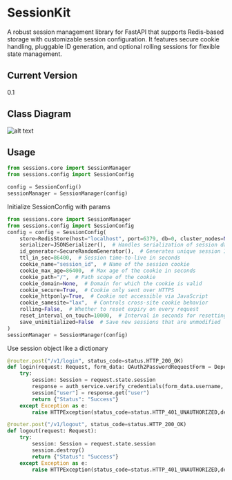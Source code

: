 # SessionKit
A robust session management library for FastAPI that supports Redis-based storage with customizable session configuration. It features secure cookie handling, pluggable ID generation, and optional rolling sessions for flexible state management.

## Current Version
0.1

## Class Diagram
![alt text](https://i.postimg.cc/wThNbVdV/Screenshot-2025-08-11-at-2-16-46-AM.png)

## Usage
```python
from sessions.core import SessionManager
from sessions.config import SessionConfig

config = SessionConfig()
sessionManager = SessionManager(config)
```

Initialize SessionConfig with params
```python
from sessions.core import SessionManager
from sessions.config import SessionConfig
config = config = SessionConfig(
    store=RedisStore(host="localhost", port=6379, db=0, cluster_nodes=None),  # Backend store for session data
    serializer=JSONSerializer(),  # Handles serialization of session data
    id_generator=SecureRandomGenerator(),  # Generates unique session IDs
    ttl_in_sec=86400,  # Session time-to-live in seconds
    cookie_name="session_id",  # Name of the session cookie
    cookie_max_age=86400,  # Max age of the cookie in seconds
    cookie_path="/",  # Path scope of the cookie
    cookie_domain=None,  # Domain for which the cookie is valid
    cookie_secure=True,  # Cookie only sent over HTTPS
    cookie_httponly=True,  # Cookie not accessible via JavaScript
    cookie_samesite="lax",  # Controls cross-site cookie behavior
    rolling=False,  # Whether to reset expiry on every request
    reset_interval_on_touch=10000,  # Interval in seconds for resetting TTL on touch (if rolling is True)
    save_uninitialized=False  # Save new sessions that are unmodified
)
sessionManager = SessionManager(config)
```

Use session object like a dictionary
```python
@router.post("/v1/login", status_code=status.HTTP_200_OK)
def login(request: Request, form_data: OAuth2PasswordRequestForm = Depends(),  auth_service: AuthService = Depends(get_auth_service)):
    try:
        session: Session = request.state.session
        response = auth_service.verify_credentials(form_data.username, form_data.password)
        session["user"] = response.get("user")
        return {"Status": "Success"}
    except Exception as e:
        raise HTTPException(status_code=status.HTTP_401_UNAUTHORIZED,detail=str(e))

@router.post("/v1/logout", status_code=status.HTTP_200_OK)
def logout(request: Request):
    try:
        session: Session = request.state.session
        session.destroy()
        return {"Status": "Success"}
    except Exception as e:
        raise HTTPException(status_code=status.HTTP_401_UNAUTHORIZED,detail=str(e))
